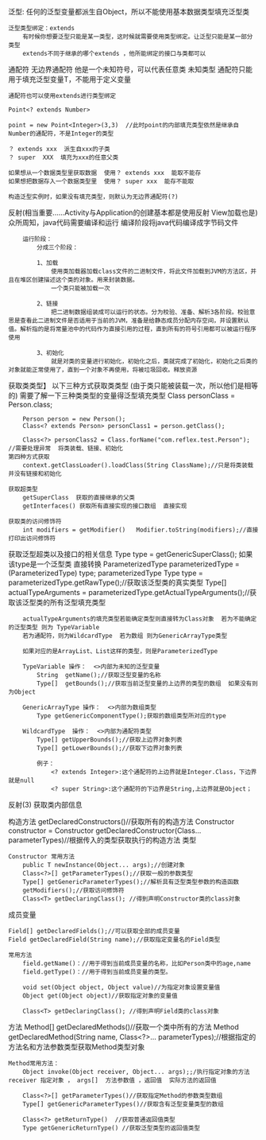 泛型:
	任何的泛型变量都派生自Object，所以不能使用基本数据类型填充泛型类

	泛型类型绑定：extends
		有时候你想要泛型只能是某一类型，这时候就需要使用类型绑定。让泛型只能是某一部分类型
		extends不同于继承的哪个extends ，他所能绑定的接口与类都可以

通配符
	无边界通配符  他是一个未知符号，可以代表任意类  未知类型
	通配符只能用于填充泛型变量T，不能用于定义变量
	
	通配符也可以使用extends进行类型绑定
	
	Point<? extends Number>  
	
	point = new Point<Integer>(3,3)  //此时point的内部填充类型依然是继承自Number的通配符，不是Integer的类型

	？ extends xxx  派生自xxx的子类   
	？ super  XXX  填充为xxx的任意父类
	
	如果想从一个数据类型里获取数据  使用？ extends xxx  能取不能存
	如果想把数据存入一个数据类型里  使用？ super xxx  能存不能取

	构造泛型实例时，如果没有填充类型，则默认为无边界通配符(?)

反射(相当重要......Activity与Application的创建基本都是使用反射  View加载也是)
	众所周知，java代码需要编译和运行
		编译阶段将java代码编译成字节码文件

		运行阶段：
			分成三个阶段：

			1、加载
				使用类加载器加载class文件的二进制文件，将此文件加载到JVM的方法区，并且在堆区创建描述这个类的对象。用来封装数据。
				一个类只能被加载一次
					
			2、链接
				把二进制数据组装成可以运行的状态。分为校验、准备、解析3各阶段。校验意思是查看此二进制文件是否适用于当前的JVM，准备是给静态成员分配内存空间，并设置默认值。解析指的是将常量池中的代码作为直接引用的过程，直到所有的符号引用都可以被运行程序使用

			3、初始化
				就是对类的变量进行初始化，初始化之后，类就完成了初始化，初始化之后类的对象就能正常使用了，直到一个对象不再使用，将被垃圾回收。释放资源

获取类类型】
	以下三种方式获取类类型  (由于类只能被装载一次，所以他们是相等的)  需要了解一下三种类类型的变量得泛型填充类型
	 	Class<Person> personClass = Person.class;
    
        Person person = new Person();
        Class<? extends Person> personClass1 = person.getClass();

        Class<?> personClass2 = Class.forName("com.reflex.test.Person"); //需要处理异常  将类装载、链接、初始化
	第四种方式获取
		context.getClassLoader().loadClass(String ClassName);//只是将类装载 并没有链接和初始化

	获取超类型
		getSuperClass  获取的直接继承的父类
		getInterfaces() 获取所有直接实现的接口数组  直接实现

	获取类的访问修饰符
		int modifiers = getModifier()   Modifier.toString(modifiers);//直接打印出访问修饰符

获取泛型超类以及接口的相关信息
	Type type = getGenericSuperClass();
	如果该type是一个泛型类 直接转换 ParameterizedType parameterizedType = (ParameterizedType) type;
	 parameterizedType 
		Type type = parameterizedType.getRawType();//获取该泛型类的真实类型
		Type[] actualTypeArguments = parameterizedType.getActualTypeArguments();//获取该泛型类的所有泛型填充类型
		
		actualTypeArguments的填充类型若能确定类型则直接转为Class对象  若为不能确定的泛型类型 则为 TypeVariable
		若为通配符，则为WildcardType  若为数组 则为GenericArrayType类型 
		
		如果对应的是ArrayList、List这样的类型，则是ParameterizedType

		TypeVariable 操作：  <>内部为未知的泛型变量
			String  getName();//获取泛型变量的名称		
			Type[]  getBounds();//获取当前泛型变量的上边界的类型的数组  如果没有则为Object

		GenericArrayType 操作：  <>内部为数组类型
			Type getGenericComponentType();获取的数组类型所对应的type

		WildcardType  操作：  <>内部为通配符类型
			Type[] getUpperBounds();//获取上边界对象列表
			Type[] getLowerBounds();//获取下边界对象列表
			
			例子：
				<? extends Integer>:这个通配符的上边界就是Integer.Class，下边界就是null
				<? super String>:这个通配符的下边界是String,上边界就是Object；

反射(3) 获取类内部信息

  构造方法
	getDeclaredConstructors()//获取所有的构造方法
	Constructor<?> constructor = Constructor<T> getDeclaredConstructor(Class<?>... parameterTypes)//根据传入的类型获取执行的构造方法 类型
	
	Constructor 常用方法
		public T newInstance(Object... args);//创建对象
		Class<?>[] getParameterTypes();//获取一般的参数类型
		Type[] getGenericParameterTypes();//解析具有泛型类型参数的构造函数
		getModifiers();//获取访问修饰符
		Class<T> getDeclaringClass(); //得到声明Constructor类的class对象

  成员变量
	
	Field[] getDeclaredFields();//可以获取全部的成员变量
	Field getDeclaredField(String name);//获取指定变量名的Field类型

	常用方法
		field.getName()：//用于得到当前成员变量的名称，比如Person类中的age,name
    	field.getType()：//用于得到当前成员变量的类型。

		void set(Object object, Object value)//为指定对象设置变量值
    	Object get(Object object)//获取指定对象的变量值
		
		Class<T> getDeclaringClass(); //得到声明Field类的class对象

  方法
	Method[] getDeclaredMethods()//获取一个类中所有的方法
	Method getDeclaredMethod(String name, Class<?>... parameterTypes);//根据指定的方法名和方法参数类型获取Method类型对象
	
	Method常用方法：
		Object invoke(Object receiver, Object... args);;/执行指定对象的方法  receiver 指定对象 ， args[]  方法参数值 ，返回值  实际方法的返回值

		Class<?>[] getParameterTypes()//获取指定Method的参数类型数组
    	Type[] getGenericParameterTypes()//获取含有泛型变量类型的数组

		Class<?> getReturnType()  //获取普通返回值类型
    	Type getGenericReturnType() //获取泛型类型的返回值类型
	 
	
	